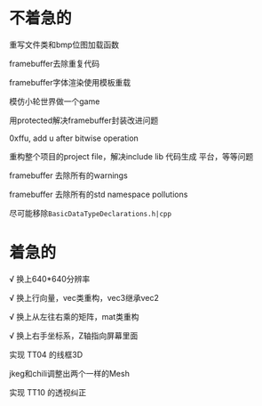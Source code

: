 # 不着急的

重写文件类和bmp位图加载函数

framebuffer去除重复代码

framebuffer字体渲染使用模板重载

模仿小轮世界做一个game

用protected解决framebuffer封装改进问题

0xffu, add u after bitwise operation

重构整个项目的project file，解决include lib 代码生成 平台，等等问题

framebuffer 去除所有的warnings

framebuffer 去除所有的std namespace pollutions

尽可能移除`BasicDataTypeDeclarations.h|cpp`

# 着急的

√ 换上640*640分辨率

√ 换上行向量，vec类重构，vec3继承vec2

√ 换上从左往右乘的矩阵，mat类重构

√ 换上右手坐标系，Z轴指向屏幕里面

实现 TT04 的线框3D

jkeg和chili调整出两个一样的Mesh

实现 TT10 的透视纠正

